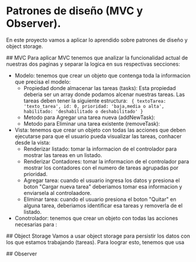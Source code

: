 # Patrones de diseño (MVC y Observer).
En este proyecto vamos a aplicar lo aprendido sobre patrones de diseño y object storage.

## MVC
Para aplicar MVC tenemos que analizar la funcionalidad actual de nuestras dos paginas y separar la logica en sus respectivas secciones:
- Modelo: tenemos que crear un objeto que contenga toda la informacion que precisa el modelo:
    - Propiedad donde almacenar las tareas (tasks): Esta propiedad deberia ser un array donde podamos alcenar nuestras tareas. Las tareas deben tener la siguiente estructura: ```
    {
        textoTarea: 'texto_tarea',
        id: 0,
        prioridad: 'baja,media o alta',
        habilitado: 'deshabilitado o deshabilitado'
    }```
    - Metodo para Agregar una tarea nueva (addNewTask):
    - Metodo para Eliminar una tarea existente (removeTask):
- Vista: tenemos que crear un objeto con todas las acciones que deben ejecutarse para que el usuario pueda visualizar las tareas, conhacer desde la vista:
    - Renderizar listado: tomar la informacion de el controlador para mostrar las tareas en un listado.
    - Renderizar Contadores: tomar la informacion de el controlador para mostrar los contadores con el numero de tareas agrupadas por prioridad.
    - Agregar tarea: cuando el usuario ingresa los datos y presiona el boton "Cargar nueva tarea" deberiamos tomar esa informacion y enviarsela al controlaadore.
    - Eliminar tarea: cuando el usuario presiona el boton "Quitar" en alguna tarea, deberiamos identificar esa tareas y removerla de el listado.
- Conotrolador: tenemos que crear un objeto con todas las acciones necesarias para :

## Object Storage
Vamos a usar object storage para persistir los datos con los que estamos trabajando (tareas).
Para loograr esto, tenemos que usa 

## Observer
